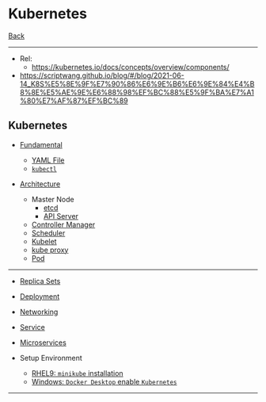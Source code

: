 # Kubernetes

[Back](../../index.md)

---

- Rel:
  - https://kubernetes.io/docs/concepts/overview/components/
- https://scriptwang.github.io/blog/#/blog/2021-06-14_K8S%E5%8E%9F%E7%90%86%E6%9E%B6%E6%9E%84%E4%B8%8E%E5%AE%9E%E6%88%98%EF%BC%88%E5%9F%BA%E7%A1%80%E7%AF%87%EF%BC%89

## Kubernetes

- [Fundamental](./fundamental/fundamental/fundamental.md)

  - [YAML File](./fundamental/yaml/yaml.md)
  - [`kubectl`](./fundamental/kubectl/kubectl.md)

- [Architecture](./architecture/architecture/architecture.md)
  - Master Node
    - [etcd](./architecture/etcd/etcd.md)
    - [API Server](./architecture/api_server/api_server.md)
  - [Controller Manager](./architecture/controller_manager/controller_manager.md)
  - [Scheduler](./architecture/scheduler/scheduler.md)
  - [Kubelet](./architecture/kubelet/kubelet.md)
  - [kube proxy](./architecture/kube_proxy/kube_proxy.md)
  - [Pod](./architecture/pod/pod.md)

---

- [Replica Sets](./replica/replica.md)
- [Deployment](./deployment/deployment.md)

- [Networking](./networking/networking.md)
- [Service](./service/service.md)
- [Microservices](./microservices/microservices.md)

- Setup Environment

  - [RHEL9: `minikube` installation](./install/minikube_rhel9/minikube_rhel9.md)
  - [Windows: `Docker Desktop` enable `Kubernetes`](./install/kube_docker_desktop_win/kube_docker_desktop_win.md)

---
